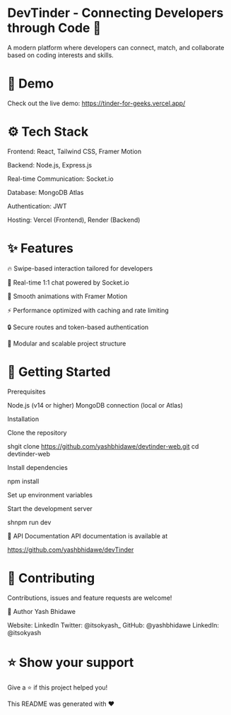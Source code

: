 # DevTinder - Connecting Developers through Code 👋

A modern platform where developers can connect, match, and collaborate based on coding interests and skills.

# 🌟 Demo

Check out the live demo: https://tinder-for-geeks.vercel.app/

# ⚙️ Tech Stack

Frontend: React, Tailwind CSS, Framer Motion

Backend: Node.js, Express.js

Real-time Communication: Socket.io

Database: MongoDB Atlas

Authentication: JWT

Hosting: Vercel (Frontend), Render (Backend)

# ✨ Features

🔥 Swipe-based interaction tailored for developers

💬 Real-time 1:1 chat powered by Socket.io

🎨 Smooth animations with Framer Motion

⚡ Performance optimized with caching and rate limiting

🔒 Secure routes and token-based authentication

📁 Modular and scalable project structure

# 🚀 Getting Started

Prerequisites

Node.js (v14 or higher)
MongoDB connection (local or Atlas)

Installation

Clone the repository

shgit clone https://github.com/yashbhidawe/devtinder-web.git
cd devtinder-web

Install dependencies

npm install

Set up environment variables

Start the development server

shnpm run dev

📄 API Documentation
API documentation is available at

https://github.com/yashbhidawe/devTinder

# 🤝 Contributing

Contributions, issues and feature requests are welcome!

👤 Author
Yash Bhidawe

Website: LinkedIn
Twitter: @itsokyash\_
GitHub: @yashbhidawe
LinkedIn: @itsokyash

# ⭐ Show your support

Give a ⭐️ if this project helped you!

This README was generated with ❤️
